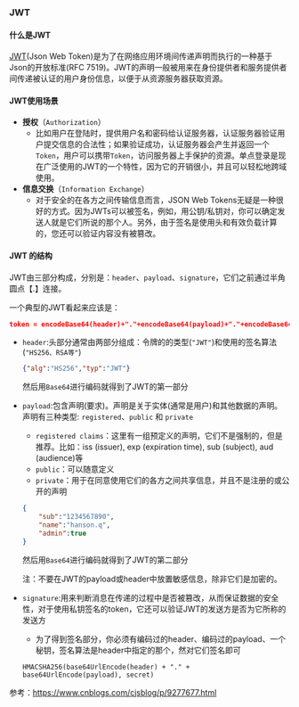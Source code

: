 ### JWT

#### 什么是JWT

[JWT](https://jwt.io/introduction/)(Json Web Token)是为了在网络应用环境间传递声明而执行的一种基于Json的开放标准(RFC 7519)。JWT的声明一般被用来在身份提供者和服务提供者间传递被认证的用户身份信息，以便于从资源服务器获取资源。

#### JWT使用场景

- **授权**（`Authorization`）
  - 比如用户在登陆时，提供用户名和密码给认证服务器，认证服务器验证用户提交信息的合法性；如果验证成功，认证服务器会产生并返回一个`Token`，用户可以携带`Token`，访问服务器上手保护的资源。单点登录是现在广泛使用的JWT的一个特性，因为它的开销很小，并且可以轻松地跨域使用。
- **信息交换**（`Information Exchange`）
  - 对于安全的在各方之间传输信息而言，JSON Web Tokens无疑是一种很好的方式。因为JWTs可以被签名，例如，用公钥/私钥对，你可以确定发送人就是它们所说的那个人。另外，由于签名是使用头和有效负载计算的，您还可以验证内容没有被篡改。

#### JWT 的结构

JWT由三部分构成，分别是：`header`、`payload`、`signature`，它们之前通过半角圆点【.】连接。

一个典型的JWT看起来应该是：

```json
token = encodeBase64(header)+"."+encodeBase64(payload)+"."+encodeBase64(signature)
```

- `header`:头部分通常由两部分组成：令牌的的类型(`"JWT"`)和使用的签名算法(`"HS256、RSA等"`)

  ```json
  {"alg":"HS256","typ":"JWT"}
  ```

  然后用`Base64`进行编码就得到了JWT的第一部分

- `payload`:包含声明(要求)。声明是关于实体(通常是用户)和其他数据的声明。声明有三种类型: `registered`、`public` 和 `private`

  - `registered claims`：这里有一组预定义的声明，它们不是强制的，但是推荐。比如：iss (issuer), exp (expiration time), sub (subject), aud (audience)等
  - `public`：可以随意定义
  - `private`：用于在同意使用它们的各方之间共享信息，并且不是注册的或公开的声明

  ```json
  {
      "sub":"1234567890",
      "name":"hanson.q",
      "admin":true
  }
  ```

  然后用`Base64`进行编码就得到了JWT的第二部分

  注：不要在JWT的payload或header中放置敏感信息，除非它们是加密的。

- `signature`:用来判断消息在传递的过程中是否被篡改，从而保证数据的安全性，对于使用私钥签名的token，它还可以验证JWT的发送方是否为它所称的发送方

  - 为了得到签名部分，你必须有编码过的header、编码过的payload、一个秘钥，签名算法是header中指定的那个，然对它们签名即可

  ```
  HMACSHA256(base64UrlEncode(header) + "." + base64UrlEncode(payload), secret)
  ```









参考：<https://www.cnblogs.com/cjsblog/p/9277677.html>

